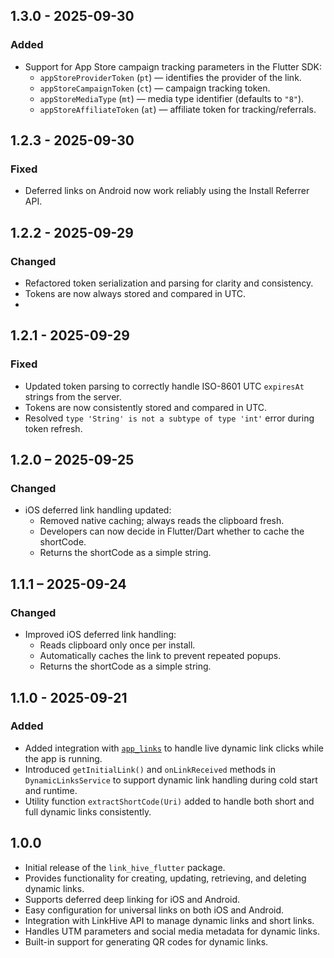 ## 1.3.0 - 2025-09-30
### Added
- Support for App Store campaign tracking parameters in the Flutter SDK:
  - `appStoreProviderToken` (`pt`) — identifies the provider of the link.
  - `appStoreCampaignToken` (`ct`) — campaign tracking token.
  - `appStoreMediaType` (`mt`) — media type identifier (defaults to `"8"`).
  - `appStoreAffiliateToken` (`at`) — affiliate token for tracking/referrals.

## 1.2.3 - 2025-09-30
### Fixed
- Deferred links on Android now work reliably using the Install Referrer API.

## 1.2.2 - 2025-09-29
### Changed
- Refactored token serialization and parsing for clarity and consistency.
- Tokens are now always stored and compared in UTC.
- 
## 1.2.1 - 2025-09-29
### Fixed
- Updated token parsing to correctly handle ISO-8601 UTC `expiresAt` strings from the server.
- Tokens are now consistently stored and compared in UTC.
- Resolved `type 'String' is not a subtype of type 'int'` error during token refresh.

## 1.2.0 – 2025-09-25
### Changed
- iOS deferred link handling updated:
  - Removed native caching; always reads the clipboard fresh.
  - Developers can now decide in Flutter/Dart whether to cache the shortCode.
  - Returns the shortCode as a simple string.
  
## 1.1.1 – 2025-09-24
### Changed
- Improved iOS deferred link handling:
    - Reads clipboard only once per install.
    - Automatically caches the link to prevent repeated popups.
    - Returns the shortCode as a simple string.
## 1.1.0 - 2025-09-21
### Added
- Added integration with [`app_links`](https://pub.dev/packages/app_links) to handle live dynamic link clicks while the app is running.
- Introduced `getInitialLink()` and `onLinkReceived` methods in `DynamicLinksService` to support dynamic link handling during cold start and runtime.
- Utility function `extractShortCode(Uri)` added to handle both short and full dynamic links consistently.

## 1.0.0
- Initial release of the `link_hive_flutter` package.
- Provides functionality for creating, updating, retrieving, and deleting dynamic links.
- Supports deferred deep linking for iOS and Android.
- Easy configuration for universal links on both iOS and Android.
- Integration with LinkHive API to manage dynamic links and short links.
- Handles UTM parameters and social media metadata for dynamic links.
- Built-in support for generating QR codes for dynamic links.
